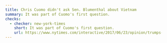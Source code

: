 ```yaml
---
title: Chris Cuomo didn't ask Sen. Blumenthal about Vietnam
summary: It was part of Cuomo's first question.
checks:
  - checker: new-york-times
    short: It was part of Cuomo's first question.
    url: https://www.nytimes.com/interactive/2017/06/23/opinion/trumps-lies.html
---
```

